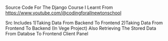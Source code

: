 Source Code For The Django Course I Learnt From  https://www.youtube.com/@codingforallnewtonschool

Src Includes
1)Taking Data From Backend To Frontend 
2)Taking Data From Frontend To Backend (In Vege Project) Also Retrieving The Stored Data From Databse To Frontend Client Panel
